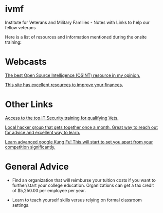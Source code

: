 # ivmf
Institute for Veterans and Military Families - Notes with Links to help our fellow veterans

Here is a list of resources and information mentioned during the onsite training:

# Webcasts
[The best Open Source Intelligence (OSINT) resource in my opinion.](https://inteltechniques.com/menu.html)

[This site has excellent resources to improve your finances.](https://www.radicalpersonalfinance.com)

# Other Links
[Access to the top IT Security training for qualifying Vets.](https://hireourheroes.org/veterans-training)

[Local hacker group that gets together once a month. Great way to reach out for advice and excellent way to learn.](https://dc303.org)

[Learn advanced google Kung Fu! This will start to set you apart from your competition significantly.](https://www.google.com/search?q=advanced+google+searches)

# General Advice
* Find an organization that will reimburse your tuition costs if you want to further/start your college education. Organizations can get a tax credit of $5,250.00 per employee per year.

* Learn to teach yourself skills versus relying on formal classroom settings.

